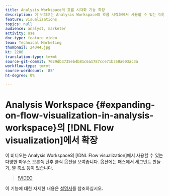 ```yaml
---
title: Analysis Workspace의 흐름 시각화 기능 확장
description: 이 비디오는 Analysis Workspace의 흐름 시각화에서 사용할 수 있는 다양한 마우스 오른쪽 단추 클릭 옵션을 보여줍니다. 옵션에는 패스에서 세그먼트 만들기, 열 축소 등이 있습니다.
feature: visualizations
topics: null
audience: analyst, marketer
activity: use
doc-type: feature video
team: Technical Marketing
thumbnail: 24044.jpg
kt: 2280
translation-type: tm+mt
source-git-commit: 7629db3735eb4b81c6a1787cce71b350a603ac3a
workflow-type: tm+mt
source-wordcount: '85'
ht-degree: 0%

---
```



# Analysis Workspace {#expanding-on-flow-visualization-in-analysis-workspace}의 [!DNL Flow visualization]에서 확장

이 비디오는 Analysis Workspace의 [!DNL Flow visualization]에서 사용할 수 있는 다양한 마우스 오른쪽 단추 클릭 옵션을 보여줍니다. 옵션에는 패스에서 세그먼트 만들기, 열 축소 등이 있습니다.

>[!VIDEO](https://video.tv.adobe.com/v/24044/?quality=12)

이 기능에 대한 자세한 내용은 [설명서](https://experienceleague.adobe.com/docs/analytics/analyze/analysis-workspace/visualizations/flow/flow.html?lang=en#analysis-workspace)를 참조하십시오.
